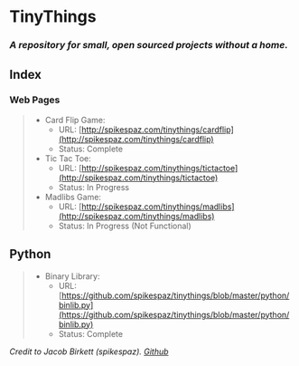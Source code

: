 # TinyThings
### *A repository for small, open sourced projects without a home.*

## Index
### Web Pages
> * Card Flip Game:
>    * URL: [http://spikespaz.com/tinythings/cardflip](http://spikespaz.com/tinythings/cardflip)
>    * Status: Complete
> * Tic Tac Toe:
>    * URL: [http://spikespaz.com/tinythings/tictactoe](http://spikespaz.com/tinythings/tictactoe)
>    * Status: In Progress
> * Madlibs Game:
>    * URL: [http://spikespaz.com/tinythings/madlibs](http://spikespaz.com/tinythings/madlibs)
>    * Status: In Progress (Not Functional)

## Python
> * Binary Library:
>    * URL: [https://github.com/spikespaz/tinythings/blob/master/python/binlib.py](https://github.com/spikespaz/tinythings/blob/master/python/binlib.py)
>    * Status: Complete


*Credit to Jacob Birkett (spikespaz). [Github](https://github.com/spikespaz/tinythings/)*
